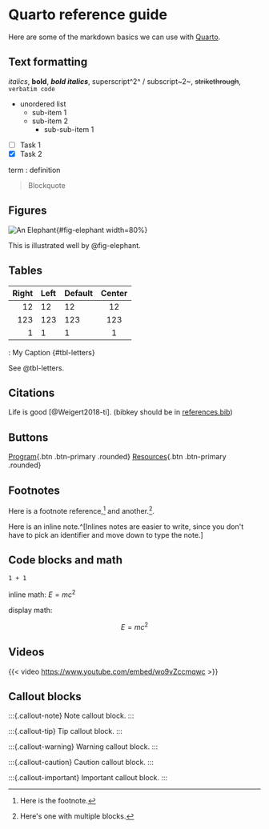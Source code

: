 # Quarto reference guide

Here are some of the markdown basics we can use with [Quarto](https://quarto.org/docs/authoring/markdown-basics.html).

## Text formatting

*italics*, **bold**, ***bold italics***, superscript^2^ / subscript~2~, ~~strikethrough~~, `verbatim code`

* unordered list
  + sub-item 1
  + sub-item 2
    - sub-sub-item 1

- [ ] Task 1
- [x] Task 2

term
: definition

> Blockquote

## Figures

![An Elephant](https://quarto.org/docs/authoring/elephant.png){#fig-elephant width=80%}

This is illustrated well by @fig-elephant.

## Tables

| Right | Left | Default | Center |
|------:|:-----|---------|:------:|
|   12  |  12  |    12   |    12  |
|  123  |  123 |   123   |   123  |
|    1  |    1 |     1   |     1  |

: My Caption {#tbl-letters}

See @tbl-letters.

## Citations

Life is good [@Weigert2018-ti]. (bibkey should be in [references.bib](references.bib))

## Buttons

[Program](../program.md){.btn .btn-primary .rounded}
[Resources](../resources.md){.btn .btn-primary .rounded}

## Footnotes

Here is a footnote reference,[^1] and another.[^longnote].

Here is an inline note.^[Inlines notes are easier to write, since you don't have to pick an identifier and move down to type the note.]

[^1]: Here is the footnote.

[^longnote]: Here's one with multiple blocks.

## Code blocks and math

```{python}
1 + 1
```

inline math: $E = mc^{2}$

display math:

$$E = mc^{2}$$

## Videos

{{< video https://www.youtube.com/embed/wo9vZccmqwc >}}

## Callout blocks

:::{.callout-note}
Note callout block.
:::

:::{.callout-tip}
Tip callout block.
:::

:::{.callout-warning}
Warning callout block.
:::

:::{.callout-caution}
Caution callout block.
:::

:::{.callout-important}
Important callout block.
:::

